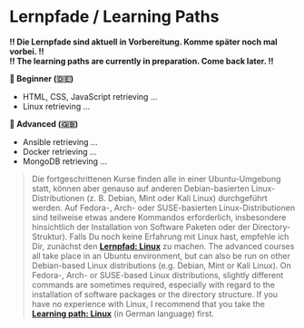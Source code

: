 # Lernpfade / Learning Paths

**!! Die Lernpfade sind aktuell in Vorbereitung. Komme später noch mal vorbei. !!** <br>
**!! The learning paths are currently in preparation. Come back later. !!**

**🐥 Beginner (🇩🇪)**
- HTML, CSS, JavaScript retrieving ...
- Linux retrieving ...

**🦅 Advanced (🇬🇧)**
- Ansible retrieving ...
- Docker retrieving ...
- MongoDB retrieving ...

> Die fortgeschrittenen Kurse finden alle in einer Ubuntu-Umgebung statt, können aber genauso auf anderen Debian-basierten Linux-Distributionen (z. B. Debian, Mint oder Kali Linux) durchgeführt werden. Auf Fedora-, Arch- oder SUSE-basierten Linux-Distributionen sind teilweise etwas andere Kommandos erforderlich, insbesondere hinsichtlich der Installation von Software Paketen oder der Directory-Struktur). Falls Du noch keine Erfahrung mit Linux hast, empfehle ich Dir, zunächst den [**Lernpfad: Linux**](https://github.com/tims-computer-academy/linux) zu machen.
> The advanced courses all take place in an Ubuntu environment, but can also be run on other Debian-based Linux distributions (e.g. Debian, Mint or Kali Linux). On Fedora-, Arch- or SUSE-based Linux distributions, slightly different commands are sometimes required, especially with regard to the installation of software packages or the directory structure. If you have no experience with Linux, I recommend that you take the [**Learning path: Linux**](https://github.com/tims-computer-academy/linux) (in German language) first.
